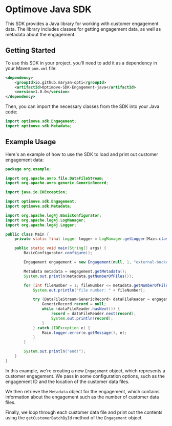 # Optimove Java SDK

This SDK provides a Java library for working with customer engagement data. The library includes classes for getting engagement data, as well as metadata about the engagement.

## Getting Started

To use this SDK in your project, you'll need to add it as a dependency in your Maven `pom.xml` file:

```xml
<dependency>
    <groupId>io.github.maryan-opti</groupId>
    <artifactId>Optimove-SDK-Engagement-java</artifactId>
    <version>1.0.0</version>
</dependency>
```
Then, you can import the necessary classes from the SDK into your Java code:

```java
import optimove.sdk.Engagement;
import optimove.sdk.Metadata;
```

## Example Usage
Here's an example of how to use the SDK to load and print out customer engagement data:

```java
package org.example;

import org.apache.avro.file.DataFileStream;
import org.apache.avro.generic.GenericRecord;

import java.io.IOException;

import optimove.sdk.Engagement;
import optimove.sdk.Metadata;

import org.apache.log4j.BasicConfigurator;
import org.apache.log4j.LogManager;
import org.apache.log4j.Logger;

public class Main {
    private static final Logger logger = LogManager.getLogger(Main.class);

    public static void main(String[] args) {
        BasicConfigurator.configure();

        Engagement engagement = new Engagement(null, 1, "external-bucket", "file-name/customers", "file-path/metadata_286384", logger);

        Metadata metadata = engagement.getMetadata();
        System.out.println(metadata.getNumberOfFiles());

        for (int fileNumber = 1; fileNumber <= metadata.getNumberOfFiles(); fileNumber++) {
            System.out.println("file number: " + fileNumber);

            try (DataFileStream<GenericRecord> dataFileReader = engagement.getCustomerBatchById(fileNumber)) {
                GenericRecord record = null;
                while (dataFileReader.hasNext()) {
                    record = dataFileReader.next(record);
                    System.out.println(record);
                }
            } catch (IOException e) {
                Main.logger.error(e.getMessage(), e);
            }
        }

        System.out.println("end!");
    }
}

```

In this example, we're creating a new `Engagement` object, which represents a customer engagement. We pass in some configuration options, such as the engagement ID and the location of the customer data files.

We then retrieve the `Metadata` object for the engagement, which contains information about the engagement such as the number of customer data files.

Finally, we loop through each customer data file and print out the contents using the `getCustomerBatchById` method of the `Engagement` object.
